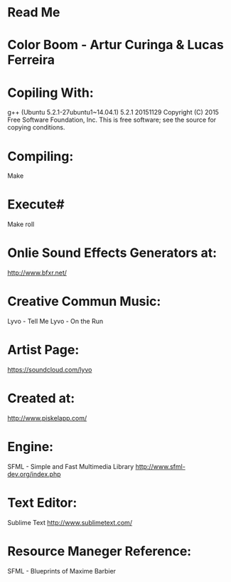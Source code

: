 # Read Me #

# Color Boom - Artur Curinga & Lucas Ferreira # 

# Copiling With: #
g++ (Ubuntu 5.2.1-27ubuntu1~14.04.1) 5.2.1 20151129
Copyright (C) 2015 Free Software Foundation, Inc.
This is free software; see the source for copying conditions.

# Compiling: #
Make

# Execute#
Make roll

# Onlie Sound Effects Generators at: #
http://www.bfxr.net/

# Creative Commun Music: #

Lyvo - Tell Me
Lyvo - On the Run

# Artist Page: #
https://soundcloud.com/lyvo


# Created at: #
http://www.piskelapp.com/


# Engine: #
SFML - Simple and Fast Multimedia Library
http://www.sfml-dev.org/index.php

# Text Editor: #
Sublime Text
http://www.sublimetext.com/

# Resource Maneger Reference: #

SFML - Blueprints of Maxime Barbier 

